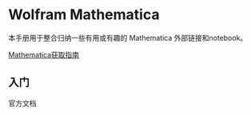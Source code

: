 # Wolfram Mathematica

本手册用于整合归纳一些有用或有趣的 Mathematica 外部链接和notebook。

[Mathematica获取指南](https://tiebamma.github.io/InstallTutorial/)

## 入门

官方文档
